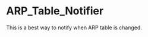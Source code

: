# ARP_Table_Notifier
This is a best way to notify when ARP table is changed.


[](path:https://user-images.githubusercontent.com/33892020/52563672-5f545a80-2e17-11e9-8371-8e1d0e0cd13a.png)
